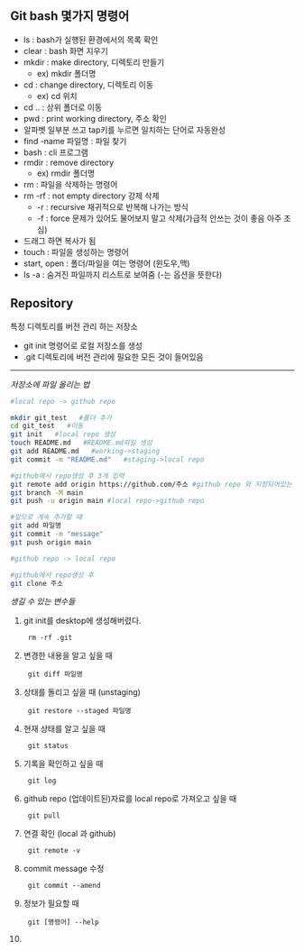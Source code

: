 ## Git bash 몇가지 명령어

- ls : bash가 실행된 환경에서의 목록 확인
- clear : bash 화면 지우기
- mkdir : make directory, 디렉토리 만들기
    - ex) mkdir 폴더명
- cd : change directory, 디렉토리 이동
    - ex) cd 위치
- cd .. : 상위 폴더로 이동
- pwd : print working directory, 주소 확인
- 알파벳 일부분 쓰고 tap키를 누르면 일치하는 단어로 자동완성
- find -name 파일명 : 파일 찾기
- bash : cli 프로그램
- rmdir : remove directory
    - ex) rmdir 폴더명
- rm : 파일을 삭제하는 명령어
- rm -rf : not empty directory 강제 삭제
    - -r : recursive 재귀적으로 반복해 나가는 방식
    - -f : force 문제가 있어도 물어보지 말고 삭제(가급적 안쓰는 것이 좋음 아주 조심)
- 드래그 하면 복사가 됨
- touch : 파일을 생성하는 명령어
- start, open : 폴더/파일을 여는 명령어 (윈도우,맥)
- ls -a : 숨겨진 파일까지 리스트로 보여줌 (-는 옵션을 뜻한다)

## Repository

특정 디렉토리를 버전 관리 하는 저장소

- git init 명령어로 로컬 저장소를 생성
- .git 디렉토리에 버전 관리에 필요한 모든 것이 들어있음
---

*저장소에 파일 올리는 법*

```bash
#local repo -> github repo

mkdir git_test   #폴더 추가
cd git_test   #이동
git init   #local repo 생성
touch README.md   #README.md파일 생성
git add README.md   #working->staging
git commit -m "README.md"   #staging->local repo

#github에서 repo생성 후 3개 입력
git remote add origin https://github.com/주소 #github repo 와 지정되어있는  local repo (.git) 연결하는 명령어
git branch -M main
git push -u origin main #local repo->github repo

#앞으로 계속 추가할 때
git add 파일명
git commit -m "message"
git push origin main
```

```bash
#github repo -> local repo

#github에서 repo생성 후
git clone 주소
```

*생길 수 있는 변수들*

1. git init를 desktop에 생성해버렸다.
   
        rm -rf .git

2. 변경한 내용을 알고 싶을 때

        git diff 파일명

3. 상태를 돌리고 싶을 때 (unstaging)

        git restore --staged 파일명

4. 현재 상태를 알고 싶을 때

        git status

5. 기록을 확인하고 싶을 때

        git log

6. github repo (업데이트된)자료를 local repo로 가져오고 싶을 때 

        git pull

7. 연결 확인 (local 과 github)

        git remote -v

8. commit message 수정

        git commit --amend

9. 정보가 필요할 때
    
        git [명령어] --help

10. 